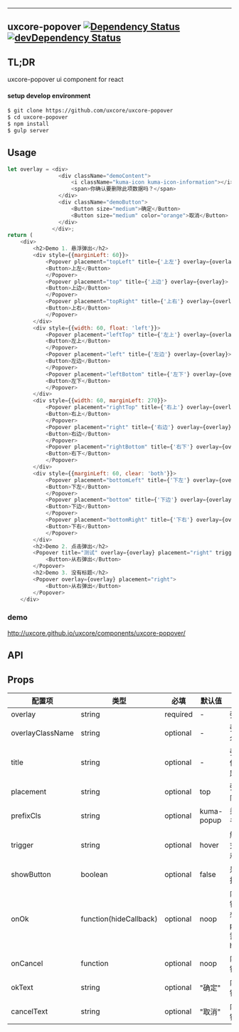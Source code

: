 ---

## uxcore-popover [![Dependency Status](http://img.shields.io/david/uxcore/uxcore-popover.svg?style=flat-square)](https://david-dm.org/uxcore/uxcore-popover) [![devDependency Status](http://img.shields.io/david/dev/uxcore/uxcore-popover.svg?style=flat-square)](https://david-dm.org/uxcore/uxcore-popover#info=devDependencies) 

## TL;DR

uxcore-popover ui component for react

#### setup develop environment

```sh
$ git clone https://github.com/uxcore/uxcore-popover
$ cd uxcore-popover
$ npm install
$ gulp server
```

## Usage
```javascript
let overlay = <div>
                <div className="demoContent">
                    <i className="kuma-icon kuma-icon-information"></i> 
                    <span>你确认要删除此项数据吗？</span>
                </div>
                <div className="demoButton">
                    <Button size="medium">确定</Button>
                    <Button size="medium" color="orange">取消</Button>
                </div>
              </div>;
return (
    <div>
        <h2>Demo 1. 悬浮弹出</h2>
        <div style={{marginLeft: 60}}>
            <Popover placement="topLeft" title={'上左'} overlay={overlay} onOk={this.test}>
            <Button>上左</Button>
            </Popover>
            <Popover placement="top" title={'上边'} overlay={overlay}>
            <Button>上边</Button>
            </Popover>
            <Popover placement="topRight" title={'上右'} overlay={overlay}>
            <Button>上右</Button>
            </Popover>
        </div>
        <div style={{width: 60, float: 'left'}}>
            <Popover placement="leftTop" title={'左上'} overlay={overlay}>
            <Button>左上</Button>
            </Popover>
            <Popover placement="left" title={'左边'} overlay={overlay}>
            <Button>左边</Button>
            </Popover>
            <Popover placement="leftBottom" title={'左下'} overlay={overlay}>
            <Button>左下</Button>
            </Popover>
        </div>
        <div style={{width: 60, marginLeft: 270}}>
            <Popover placement="rightTop" title={'右上'} overlay={overlay}>
            <Button>右上</Button>
            </Popover>
            <Popover placement="right" title={'右边'} overlay={overlay}>
            <Button>右边</Button>
            </Popover>
            <Popover placement="rightBottom" title={'右下'} overlay={overlay}>
            <Button>右下</Button>
            </Popover>
        </div>
        <div style={{marginLeft: 60, clear: 'both'}}>
            <Popover placement="bottomLeft" title={'下左'} overlay={overlay}>
            <Button>下左</Button>
            </Popover>
            <Popover placement="bottom" title={'下边'} overlay={overlay}>
            <Button>下边</Button>
            </Popover>
            <Popover placement="bottomRight" title={'下右'} overlay={overlay}>
            <Button>下右</Button>
            </Popover>
        </div>
        <h2>Demo 2. 点击弹出</h2>
        <Popover title="测试" overlay={overlay} placement="right" trigger="click">
            <Button>从右弹出</Button>
        </Popover>
        <h2>Demo 3. 没有标题</h2>
        <Popover overlay={overlay} placement="right">
            <Button>从右弹出</Button>
        </Popover>
    </div>
```

### demo
http://uxcore.github.io/uxcore/components/uxcore-popover/

## API

## Props

| 配置项 | 类型 | 必填 | 默认值 | 功能/备注 |
|---|---|---|---|---|
|overlay|string|required|-|弹窗内容|
|overlayClassName|string|optional|-|弹窗的额外类名|
|title|string|optional|-|弹窗标题，不传入则没有标题栏|
|placement|string|optional|top|弹窗从那个方向弹出|
|prefixCls|string|optional|kuma-popup|类名前缀，用于定制化|
|trigger|string|optional|hover|触发弹窗的方式，有 hover 和 click 两种|
|showButton|boolean|optional|false|是否显示内置按钮|
|onOk|function(hideCallback)|optional|noop|内置的确定按钮的回调，当想要关闭 popover 时需调用 hideCallback|
|onCancel|function|optional|noop|内置的取消按钮的回调|
|okText|string|optional|"确定"|内置的确定按钮显示的文案|
|cancelText|string|optional|"取消"|内置的取消按钮显示的文案|


